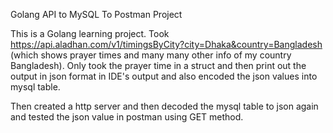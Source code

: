 Golang API to MySQL To Postman Project

This is a Golang learning project. Took https://api.aladhan.com/v1/timingsByCity?city=Dhaka&country=Bangladesh (which shows prayer times and many many other info of my country Bangladesh). Only took the prayer time in a struct and then print out the output in json format in IDE's output and also encoded the json values into mysql table.

Then created a http server and then decoded the mysql table to json again and tested the json value in postman using GET method. 
